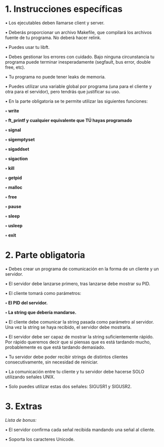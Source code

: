 <h1>1. Instrucciones específicas</h1>

• Los ejecutables deben llamarse client y server.

• Deberás proporcionar un archivo Makefile, que compilará los archivos fuente de
tu programa. No deberá hacer relink.

• Puedes usar tu libft.

• Debes gestionar los errores con cuidado. Bajo ninguna circunstancia tu programa
puede terminar inesperadamente (segfault, bus error, double free, etc).

• Tu programa no puede tener leaks de memoria.

• Puedes utilizar una variable global por programa (una para el cliente y otra
para el servidor), pero tendrás que justificar su uso.

• En la parte obligatoria se te permite utilizar las siguientes funciones:

**◦ write**

**◦ ft_printf y cualquier equivalente que TÚ hayas programado**

**◦ signal**

**◦ sigemptyset**

**◦ sigaddset**

**◦ sigaction**

**◦ kill**

**◦ getpid**

**◦ malloc**

**◦ free**

**◦ pause**

**◦ sleep**

**◦ usleep**

**◦ exit**

<h1>2. Parte obligatoria</h1>

• Debes crear un programa de comunicación en la forma de un cliente y un servidor.

• El servidor debe lanzarse primero, tras lanzarse debe mostrar su PID.

• El cliente tomará como parámetros:

**◦ El PID del servidor.**

**◦ La string que debería mandarse.**

• El cliente debe comunicar la string pasada como parámetro al servidor. Una vez la
string se haya recibido, el servidor debe mostrarla.

• El servidor debe ser capaz de mostrar la string suficientemente rápido. Por rápido
queremos decir que si piensas que es está tardando mucho, probablemente es que
está tardando demasiado.

• Tu servidor debe poder recibir strings de distintos clientes consecutivamente, sin
necesidad de reiniciar.

• La comunicación entre tu cliente y tu servidor debe hacerse SOLO utilizando
señales UNIX.

• Solo puedes utilizar estas dos señales: SIGUSR1 y SIGUSR2.

<h1>3. Extras</h1>

_Lista de bonus:_

• El servidor confirma cada señal recibida mandando una señal al cliente.

• Soporta los caracteres Unicode.
